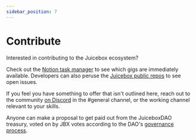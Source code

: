 ```yaml
---
sidebar_position: 7
---
```


# Contribute

Interested in contributing to the Juicebox ecosystem?

Check out the [Notion task manager](https://juicebox.notion.site/Workspace-1d90d66410c243f2ac9074d1545e23e3) to see which gigs are immediately available. Developers can also peruse the [Juicebox public repos](https://github.com/jbx-protocol/) to see open issues.

If you feel you have something to offer that isn't outlined here, reach out to the community [on Discord](https://discord.gg/juicebox) in the #general channel, or the working channel relevant to your skills.

Anyone can make a proposal to get paid out from the JuiceboxDAO treasury, voted on by JBX votes according to the DAO's [governance process](https://juicebox.notion.site/Governance-Process-ebfb9b0d7e8b41c1aa0cd26f8aab48fe).